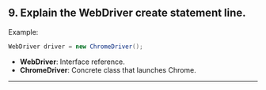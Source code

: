 ## 9. Explain the WebDriver create statement line.
Example:
```java
WebDriver driver = new ChromeDriver();
```
- **WebDriver**: Interface reference.
- **ChromeDriver**: Concrete class that launches Chrome.

---

